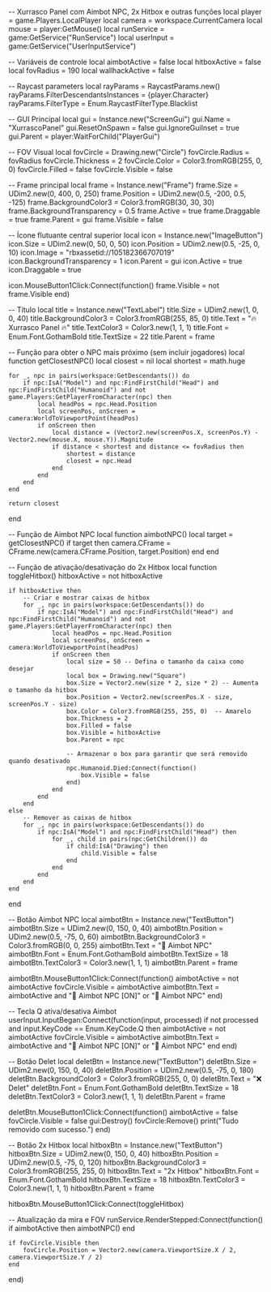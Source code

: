 -- Xurrasco Panel com Aimbot NPC, 2x Hitbox e outras funções
local player = game.Players.LocalPlayer
local camera = workspace.CurrentCamera
local mouse = player:GetMouse()
local runService = game:GetService("RunService")
local userInput = game:GetService("UserInputService")

-- Variáveis de controle
local aimbotActive = false
local hitboxActive = false
local fovRadius = 190
local wallhackActive = false

-- Raycast parameters
local rayParams = RaycastParams.new()
rayParams.FilterDescendantsInstances = {player.Character}
rayParams.FilterType = Enum.RaycastFilterType.Blacklist

-- GUI Principal
local gui = Instance.new("ScreenGui")
gui.Name = "XurrascoPanel"
gui.ResetOnSpawn = false
gui.IgnoreGuiInset = true
gui.Parent = player:WaitForChild("PlayerGui")

-- FOV Visual
local fovCircle = Drawing.new("Circle")
fovCircle.Radius = fovRadius
fovCircle.Thickness = 2
fovCircle.Color = Color3.fromRGB(255, 0, 0)
fovCircle.Filled = false
fovCircle.Visible = false

-- Frame principal
local frame = Instance.new("Frame")
frame.Size = UDim2.new(0, 400, 0, 250)
frame.Position = UDim2.new(0.5, -200, 0.5, -125)
frame.BackgroundColor3 = Color3.fromRGB(30, 30, 30)
frame.BackgroundTransparency = 0.5
frame.Active = true
frame.Draggable = true
frame.Parent = gui
frame.Visible = false

-- Ícone flutuante central superior
local icon = Instance.new("ImageButton")
icon.Size = UDim2.new(0, 50, 0, 50)
icon.Position = UDim2.new(0.5, -25, 0, 10)
icon.Image = "rbxassetid://105182366707019"
icon.BackgroundTransparency = 1
icon.Parent = gui
icon.Active = true
icon.Draggable = true

icon.MouseButton1Click:Connect(function()
    frame.Visible = not frame.Visible
end)

-- Título
local title = Instance.new("TextLabel")
title.Size = UDim2.new(1, 0, 0, 40)
title.BackgroundColor3 = Color3.fromRGB(255, 85, 0)
title.Text = "🔥 Xurrasco Panel 🔥"
title.TextColor3 = Color3.new(1, 1, 1)
title.Font = Enum.Font.GothamBold
title.TextSize = 22
title.Parent = frame

-- Função para obter o NPC mais próximo (sem incluir jogadores)
local function getClosestNPC()
    local closest = nil
    local shortest = math.huge

    for _, npc in pairs(workspace:GetDescendants()) do
        if npc:IsA("Model") and npc:FindFirstChild("Head") and npc:FindFirstChild("Humanoid") and not game.Players:GetPlayerFromCharacter(npc) then
            local headPos = npc.Head.Position
            local screenPos, onScreen = camera:WorldToViewportPoint(headPos)
            if onScreen then
                local distance = (Vector2.new(screenPos.X, screenPos.Y) - Vector2.new(mouse.X, mouse.Y)).Magnitude
                if distance < shortest and distance <= fovRadius then
                    shortest = distance
                    closest = npc.Head
                end
            end
        end
    end

    return closest
end

-- Função de Aimbot NPC
local function aimbotNPC()
    local target = getClosestNPC()
    if target then
        camera.CFrame = CFrame.new(camera.CFrame.Position, target.Position)
    end
end

-- Função de ativação/desativação do 2x Hitbox
local function toggleHitbox()
    hitboxActive = not hitboxActive

    if hitboxActive then
        -- Criar e mostrar caixas de hitbox
        for _, npc in pairs(workspace:GetDescendants()) do
            if npc:IsA("Model") and npc:FindFirstChild("Head") and npc:FindFirstChild("Humanoid") and not game.Players:GetPlayerFromCharacter(npc) then
                local headPos = npc.Head.Position
                local screenPos, onScreen = camera:WorldToViewportPoint(headPos)
                if onScreen then
                    local size = 50 -- Defina o tamanho da caixa como desejar
                    local box = Drawing.new("Square")
                    box.Size = Vector2.new(size * 2, size * 2) -- Aumenta o tamanho da hitbox
                    box.Position = Vector2.new(screenPos.X - size, screenPos.Y - size)
                    box.Color = Color3.fromRGB(255, 255, 0)  -- Amarelo
                    box.Thickness = 2
                    box.Filled = false
                    box.Visible = hitboxActive
                    box.Parent = npc

                    -- Armazenar o box para garantir que será removido quando desativado
                    npc.Humanoid.Died:Connect(function()
                        box.Visible = false
                    end)
                end
            end
        end
    else
        -- Remover as caixas de hitbox
        for _, npc in pairs(workspace:GetDescendants()) do
            if npc:IsA("Model") and npc:FindFirstChild("Head") then
                for _, child in pairs(npc:GetChildren()) do
                    if child:IsA("Drawing") then
                        child.Visible = false
                    end
                end
            end
        end
    end
end

-- Botão Aimbot NPC
local aimbotBtn = Instance.new("TextButton")
aimbotBtn.Size = UDim2.new(0, 150, 0, 40)
aimbotBtn.Position = UDim2.new(0.5, -75, 0, 60)
aimbotBtn.BackgroundColor3 = Color3.fromRGB(0, 0, 255)
aimbotBtn.Text = "🧠 Aimbot NPC"
aimbotBtn.Font = Enum.Font.GothamBold
aimbotBtn.TextSize = 18
aimbotBtn.TextColor3 = Color3.new(1, 1, 1)
aimbotBtn.Parent = frame

aimbotBtn.MouseButton1Click:Connect(function()
    aimbotActive = not aimbotActive
    fovCircle.Visible = aimbotActive
    aimbotBtn.Text = aimbotActive and "🧠 Aimbot NPC [ON]" or "🧠 Aimbot NPC"
end)

-- Tecla Q ativa/desativa Aimbot
userInput.InputBegan:Connect(function(input, processed)
    if not processed and input.KeyCode == Enum.KeyCode.Q then
        aimbotActive = not aimbotActive
        fovCircle.Visible = aimbotActive
        aimbotBtn.Text = aimbotActive and "🧠 Aimbot NPC [ON]" or "🧠 Aimbot NPC"
    end
end)

-- Botão Delet
local deletBtn = Instance.new("TextButton")
deletBtn.Size = UDim2.new(0, 150, 0, 40)
deletBtn.Position = UDim2.new(0.5, -75, 0, 180)
deletBtn.BackgroundColor3 = Color3.fromRGB(255, 0, 0)
deletBtn.Text = "❌ Delet"
deletBtn.Font = Enum.Font.GothamBold
deletBtn.TextSize = 18
deletBtn.TextColor3 = Color3.new(1, 1, 1)
deletBtn.Parent = frame

deletBtn.MouseButton1Click:Connect(function()
    aimbotActive = false
    fovCircle.Visible = false
    gui:Destroy()
    fovCircle:Remove()
    print("Tudo removido com sucesso.")
end)

-- Botão 2x Hitbox
local hitboxBtn = Instance.new("TextButton")
hitboxBtn.Size = UDim2.new(0, 150, 0, 40)
hitboxBtn.Position = UDim2.new(0.5, -75, 0, 120)
hitboxBtn.BackgroundColor3 = Color3.fromRGB(255, 255, 0)
hitboxBtn.Text = "2x Hitbox"
hitboxBtn.Font = Enum.Font.GothamBold
hitboxBtn.TextSize = 18
hitboxBtn.TextColor3 = Color3.new(1, 1, 1)
hitboxBtn.Parent = frame

hitboxBtn.MouseButton1Click:Connect(toggleHitbox)

-- Atualização da mira e FOV
runService.RenderStepped:Connect(function()
    if aimbotActive then
        aimbotNPC()
    end

    if fovCircle.Visible then
        fovCircle.Position = Vector2.new(camera.ViewportSize.X / 2, camera.ViewportSize.Y / 2)
    end
end)
